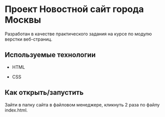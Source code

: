 # Проект Новостной сайт города Москвы

Разработан в качестве практического задания на курсе по модулю верстки веб-страниц.

## Используемые технологии

* HTML

* CSS

## Как открыть/запустить

Зайти в папку сайта в файловом менеджере, кликнуть 2 раза по файлу index.html.

